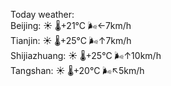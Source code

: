 Today weather:  
Beijing: ☀️   🌡️+21°C 🌬️←7km/h  
Tianjin: ☀️   🌡️+25°C 🌬️↑7km/h  
Shijiazhuang: ☀️   🌡️+25°C 🌬️↑10km/h  
Tangshan: ☀️   🌡️+20°C 🌬️↖5km/h  
